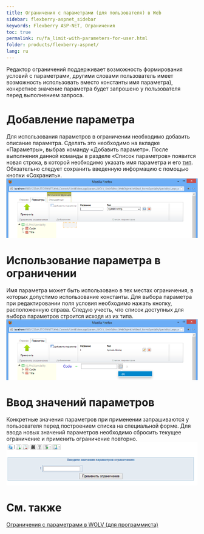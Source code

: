 ```yaml
---
title: Ограничения с параметрами (для пользователя) в Web
sidebar: flexberry-aspnet_sidebar
keywords: Flexberry ASP-NET, Ограничения
toc: true
permalink: ru/fa_limit-with-parameters-for-user.html
folder: products/flexberry-aspnet/
lang: ru
---
```


Редактор ограничений поддерживает возможность формирования условий с параметрами, другими словами пользователь имеет возможность использовать вместо константы имя параметра), конкретное значение параметра будет запрошено у пользователя перед выполнением запроса.
# Добавление параметра
Для использования параметров в ограничении необходимо добавить описание параметра. Сделать это необходимо на вкладке «Параметры», выбрав команду «Добавить параметр». После выполнения данной команды в разделе «Список параметров» появится новая строка, в которой необходимо указать имя параметра и его [тип](advanced-limit-editor-parameters.html). Обязательно следует сохранить введенную информацию с помощью кнопки «Сохранить».
![](/images/pages/img/page/LimitWithParametersForUser/AddParameterInLimitEditor.png)

# Использование параметра в ограничении
Имя параметра может быть использовано в тех местах ограничения, в которых допустимо использование константы. Для выбора параметра при редактировании поля условия необходимо нажать кнопку, расположенную справа. Следую учесть, что список доступных для выбора параметров строится исходя из их типа.
![](/images/pages/img/page/LimitWithParametersForUser/ChooseParameterInLimitEditor.png)
# Ввод значений параметров
Конкретные значения параметров при применении запрашиваются у пользователя перед построением списка на специальной форме. Для ввода новых значений параметров необходимо сбросить текущее ограничение и применить ограничение повторно.
![](/images/pages/img/page/LimitWithParametersForUser/InputParameterValueInWOLV.png)


# См. также
[Ограничения с параметрами в WOLV (для программиста)](limit-with-parameters-for-developer.html)
